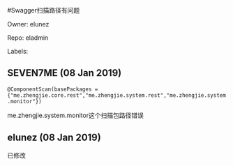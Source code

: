 #Swagger扫描路径有问题

Owner: elunez

Repo: eladmin

Labels: 

## SEVEN7ME (08 Jan 2019)

`@ComponentScan(basePackages = {"me.zhengjie.core.rest","me.zhengjie.system.rest","me.zhengjie.system.monitor"})`

me.zhengjie.system.monitor这个扫描包路径错误

## elunez (08 Jan 2019)

已修改

